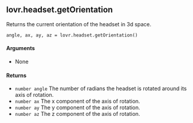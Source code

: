 <!--
category: reference
-->

lovr.headset.getOrientation
---

Returns the current orientation of the headset in 3d space.

    angle, ax, ay, az = lovr.headset.getOrientation()

#### Arguments

- None

#### Returns

- `number angle` The number of radians the headset is rotated around its axis of rotation.
- `number ax` The x component of the axis of rotation.
- `number ay` The y component of the axis of rotation.
- `number az` The z component of the axis of rotation.
